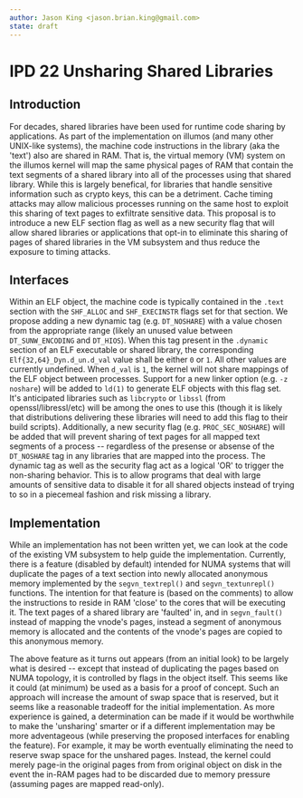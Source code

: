 ```yaml
---
author: Jason King <jason.brian.king@gmail.com>
state: draft
---
```


# IPD 22 Unsharing Shared Libraries

## Introduction

For decades, shared libraries have been used for runtime code sharing by applications.
As part of the implementation on illumos (and many other UNIX-like systems), the machine code instructions in the library (aka the 'text') also are shared in RAM.
That is, the virtual memory (VM) system on the illumos kernel will map the same physical pages of RAM that contain the text segments of a shared library into all of the processes using that shared library.
While this is largely benefical, for libraries that handle sensitive information such as crypto keys, this can be a detriment.
Cache timing attacks may allow malicious processes running on the same host to exploit this sharing of text pages to exfiltrate sensitive data.
This proposal is to introduce a new ELF section flag as well as a new security flag that will allow shared libraries or applications that opt-in to eliminate this sharing of pages of shared libraries in the VM subsystem and thus reduce the exposure to timing attacks.

## Interfaces

Within an ELF object, the machine code is typically contained in the `.text` section with the `SHF_ALLOC` and `SHF_EXECINSTR` flags set for that section.
We propose adding a new dynamic tag (e.g. `DT_NOSHARE`) with a value chosen from the appropriate range (likely an unused value between `DT_SUNW_ENCODING` and `DT_HIOS`).
When this tag present in the `.dynamic` section of an ELF executable or shared library, the corresponding `Elf{32,64}_Dyn.d_un.d_val` value shall be either `0` or `1`.
All other values are currently undefined.
When `d_val` is `1`, the kernel will not share mappings of the ELF object between processes.
Support for a new linker option (e.g. `-z noshare`) will be added to `ld(1)` to generate ELF objects with this flag set.
It's anticipated libraries such as `libcrypto` or `libssl` (from openssl/libressl/etc) will be among the ones to use this (though it is likely that distributions delivering these libraries will need to add this flag to their build scripts).
Additionally, a new security flag (e.g. `PROC_SEC_NOSHARE`) will be added that will prevent sharing of text pages for all mapped text segments of a process -- regardless of the presense or absense of the `DT_NOSHARE` tag in any libraries that are mapped into the process.
The dynamic tag as well as the security flag act as a logical 'OR' to trigger the non-sharing behavior.
This is to allow programs that deal with large amounts of sensitive data to disable it for all shared objects instead of trying to so in a piecemeal fashion and risk missing a library.

## Implementation

While an implementation has not been written yet, we can look at the code of the existing VM subsystem to help guide the implementation.
Currently, there is a feature (disabled by default) intended for NUMA systems that will duplicate the pages of a text section into newly allocated anonymous memory implemented by the `segvn_textrepl()` and `segvn_textunrepl()` functions.
The intention for that feature is (based on the comments) to allow the instructions to reside in RAM 'close' to the cores that will be executing it.
The text pages of a shared library are 'faulted' in, and in `segvn_fault()` instead of mapping the vnode's pages, instead a segment of anonymous memory is allocated and the contents of the vnode's pages are copied to this anonymous memory.

The above feature as it turns out appears (from an initial look) to be largely what is desired -- except that instead of duplicating the pages based on NUMA topology, it is controlled by flags in the object itself.
This seems like it could (at minimum) be used as a basis for a proof of concept.
Such an approach will increase the amount of swap space that is reserved, but it seems like a reasonable tradeoff for the initial implementation.
As more experience is gained, a determination can be made if it would be worthwhile to make the 'unsharing' smarter or if a different implementation may be more adventageous (while preserving the proposed interfaces for enabling the feature).
For example, it may be worth eventually eliminating the need to reserve swap space for the unshared pages.
Instead, the kernel could merely page-in the original pages from from original object on disk in the event the in-RAM pages had to be discarded due to memory pressure (assuming pages are mapped read-only).
